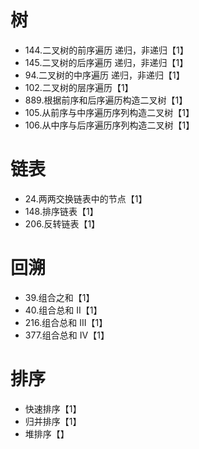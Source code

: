 # 树
* 144.二叉树的前序遍历 递归，非递归【1】
* 145.二叉树的后序遍历 递归，非递归【1】
* 94.二叉树的中序遍历 递归，非递归【1】
* 102.二叉树的层序遍历【1】
* 889.根据前序和后序遍历构造二叉树【1】
* 105.从前序与中序遍历序列构造二叉树【1】
* 106.从中序与后序遍历序列构造二叉树【1】
# 链表
* 24.两两交换链表中的节点【1】
* 148.排序链表【1】
* 206.反转链表【1】
# 回溯
* 39.组合之和【1】
* 40.组合总和 II【1】
* 216.组合总和 III【1】
* 377.组合总和 Ⅳ【1】
# 排序
* 快速排序【1】
* 归并排序【1】
* 堆排序【】